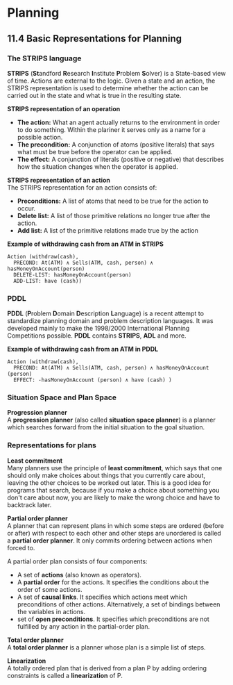 # Planning

## 11.4 Basic Representations for Planning

### The STRIPS language
**STRIPS** (**St**andford **R**esearch **I**nstitute **P**roblem **S**olver) is a State-based view of time. Actions are external to the logic. Given a state and an action, the STRIPS representation is used to determine whether the action can be carried out in the state and what is true in the resulting state.

**STRIPS representation of an operation**
- **The action:** What an agent actually returns to the environment in order to do something. Within the plariner it serves only as a name for a possible action.
- **The precondition:** A conjunction of atoms (positive literals) that says what must be true before the operator can be applied.
- **The effect:** A conjunction of literals (positive or negative) that describes how the situation changes when the operator is applied.

**STRIPS representation of an action**\
The STRIPS representation for an action consists of:
- **Preconditions:** A list of atoms that need to be true for the action to occur.
- **Delete list:** A list of those primitive relations no longer true after the action.
- **Add list:** A list of the primitive relations made true by the action

**Example of withdrawing cash from an ATM in STRIPS**
```
Action (withdraw(cash),
  PRECOND: At(ATM) ∧ Sells(ATM, cash, person) ∧ hasMoneyOnAccount(person)
  DELETE-LIST: hasMoneyOnAccount(person)
  ADD-LIST: have (cash))
```

### PDDL
**PDDL** (**P**roblem **D**omain **D**escription **L**anguage) is a recent attempt to standardize planning domain and problem description languages. It was developed mainly to make the 1998/2000 International Planning Competitions possible. **PDDL** contains **STRIPS**, **ADL** and more.

**Example of withdrawing cash from an ATM in PDDL**
```
Action (withdraw(cash),
  PRECOND: At(ATM) ∧ Sells(ATM, cash, person) ∧ hasMoneyOnAccount (person)
  EFFECT: -hasMoneyOnAccount (person) ∧ have (cash) )
```

### Situation Space and Plan Space

**Progression planner**\
A **progression planner** (also called **situation space planner**) is a planner which searches forward from the initial situation to the goal situation.

### Representations for plans

**Least commitment**\
Many planners use the principle of **least commitment**, which says that one should only make choices about things that you currently care about, leaving the other choices to be worked out later. This is a good idea for programs that search, because if you make a choice about something you don't care about now, you are likely to make the wrong choice and have to backtrack later.

**Partial order planner**\
A planner that can represent plans in which some steps are ordered (before or after) with respect to each other and other steps are unordered is called a **partial order planner**. It only commits ordering between actions when forced to.

A partial order plan consists of four components:
- A set of **actions** (also known as operators).
- A **partial order** for the actions. It specifies the conditions about the order of some actions.
- A set of **causal links**. It specifies which actions meet which preconditions of other actions. Alternatively, a set of bindings between the variables in actions.
-  set of **open preconditions**. It specifies which preconditions are not fulfilled by any action in the partial-order plan.

**Total order planner**\
A **total order planner** is a planner whose plan is a simple list of steps.

**Linearization**\
A totally ordered plan that is derived from a plan P by adding ordering constraints is called a
**linearization** of P.